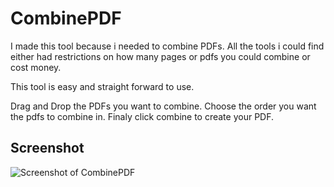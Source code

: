 # CombinePDF

I made this tool because i needed to combine PDFs. All the tools i could find either had restrictions on how many pages or pdfs you could combine or cost money. 

This tool is easy and straight forward to use. 

Drag and Drop the PDFs you want to combine. Choose the order you want the pdfs to combine in. Finaly click combine to create your PDF. 

## Screenshot
![Screenshot of CombinePDF](https://i.imgur.com/YCxZZUS.png)
